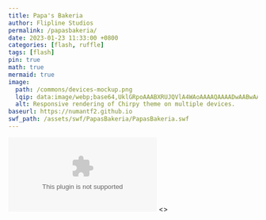 ```yaml
---
title: Papa's Bakeria
author: Flipline Studios
permalink: /papasbakeria/
date: 2023-01-23 11:33:00 +0800
categories: [flash, ruffle]
tags: [flash]
pin: true
math: true
mermaid: true
image:
  path: /commons/devices-mockup.png
  lqip: data:image/webp;base64,UklGRpoAAABXRUJQVlA4WAoAAAAQAAAADwAABwAAQUxQSDIAAAARL0AmbZurmr57yyIiqE8oiG0bejIYEQTgqiDA9vqnsUSI6H+oAERp2HZ65qP/VIAWAFZQOCBCAAAA8AEAnQEqEAAIAAVAfCWkAALp8sF8rgRgAP7o9FDvMCkMde9PK7euH5M1m6VWoDXf2FkP3BqV0ZYbO6NA/VFIAAAA
  alt: Responsive rendering of Chirpy theme on multiple devices.
baseurl: https://numantf2.github.io
swf_path: /assets/swf/PapasBakeria/PapasBakeria.swf
---
```


<div class="ruffle-container" style="width: 100%; max-width: 800px; margin: auto;">
<script src="https://numantf2.github.io/assets/ruffle/ruffle.js"></script> <object width="1000" height="1000"> <param name="movie" value="v"> <embed src="https://numantf2.github.io/assets/swf/PapasBakeria/PapasBakeria.swf"> <> </object>
</div>

